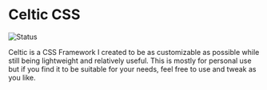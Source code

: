 # Celtic CSS
![Status](https://img.shields.io/badge/Status-Active%20development-yellow)

Celtic is a CSS Framework I created to be as customizable as possible while still being lightweight and relatively useful. This is mostly for personal use but if you find it to be suitable for your needs, feel free to use and tweak as you like.
